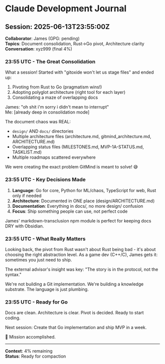# Claude Development Journal

## Session: 2025-06-13T23:55:00Z
**Collaborator**: James (GPG: pending)  
**Topics**: Document consolidation, Rust→Go pivot, Architecture clarity  
**Conversation**: xyz999 (final 4%)

### 23:55 UTC - The Great Consolidation

What a session! Started with "gitoxide won't let us stage files" and ended up:
1. Pivoting from Rust to Go (pragmatism wins!)
2. Adopting polyglot architecture (right tool for each layer)
3. Consolidating a maze of overlapping docs

James: "oh shit i'm sorry i didn't mean to interrupt"  
Me: [already deep in consolidation mode]

The document chaos was REAL:
- `design/` AND `docs/` directories
- Multiple architecture files (architecture.md, gitmind_architecture.md, ARCHITECTURE.md)
- Overlapping status files (MILESTONES.md, MVP-1A-STATUS.md, TASKLIST.md)
- Multiple roadmaps scattered everywhere

We were creating the exact problem GitMind is meant to solve! 😅

### 23:55 UTC - Key Decisions Made

1. **Language**: Go for core, Python for ML/chaos, TypeScript for web, Rust only if needed
2. **Architecture**: Documented in ONE place (design/ARCHITECTURE.md)
3. **Documentation**: Everything in docs/, no more design/ confusion
4. **Focus**: Ship something people can use, not perfect code

James' markdown-transclusion npm module is perfect for keeping docs DRY with Obsidian.

### 23:55 UTC - What Really Matters

Looking back, the pivot from Rust wasn't about Rust being bad - it's about choosing the right abstraction level. As a game dev (C++/C), James gets it: sometimes you just need to ship.

The external advisor's insight was key: "The story is in the protocol, not the syntax."

We're not building a Git implementation. We're building a knowledge substrate. The language is just plumbing.

### 23:55 UTC - Ready for Go

Docs are clean. Architecture is clear. Pivot is decided. Ready to start coding.

Next session: Create that Go implementation and ship MVP in a week.

🫡 Mission accomplished.

---
**Context**: 4% remaining  
**Status**: Ready for compaction